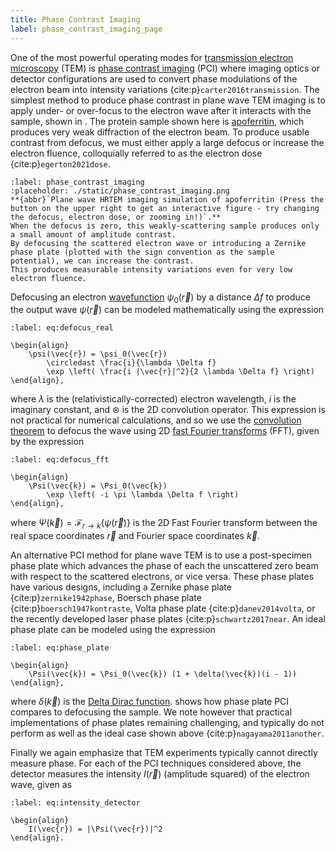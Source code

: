 ```yaml
---
title: Phase Contrast Imaging
label: phase_contrast_imaging_page
---
```


One of the most powerful operating modes for [transmission electron microscopy](wiki:Transmission_electron_microscopy) (TEM) is [phase contrast imaging](wiki:Phase-contrast_imaging) (PCI) where imaging optics or detector configurations are used to convert phase modulations of the electron beam into intensity variations {cite:p}`carter2016transmission`.
The simplest method to produce phase contrast in plane wave TEM imaging is to apply under- or over-focus to the electron wave after it interacts with the sample, shown in [](#phase_contrast_imaging).
The protein sample shown here is [apoferritin](https://www.rcsb.org/structure/8RQB), which produces very weak diffraction of the electron beam.
To produce usable contrast from defocus, we must either apply a large defocus or increase the electron fluence, colloquially referred to as the electron dose {cite:p}`egerton2021dose`. 

```{figure} #app:phase_contrast_imaging
:label: phase_contrast_imaging
:placeholder: ./static/phase_contrast_imaging.png
**{abbr}`Plane wave HRTEM imaging simulation of apoferritin (Press the button on the upper right to get an interactive figure - try changing the defocus, electron dose, or zooming in!)`.**
When the defocus is zero, this weakly-scattering sample produces only a small amount of amplitude contrast.
By defocusing the scattered electron wave or introducing a Zernike phase plate (plotted with the sign convention as the sample potential), we can increase the contrast.
This produces measurable intensity variations even for very low electron fluence.
```

Defocusing an electron [wavefunction](wiki:Wave_function) $\psi_0(\vec{r})$ by a distance $\Delta f$ to produce the output wave $\psi(\vec{r})$ can be modeled mathematically using the expression
```{math}
:label: eq:defocus_real

\begin{align} 
	\psi(\vec{r}) = \psi_0(\vec{r})
		\circledast \frac{i}{\lambda \Delta f}
		\exp \left( \frac{i |\vec{r}|^2}{2 \lambda \Delta f} \right)
\end{align},
```
where $\lambda$ is the (relativistically-corrected) electron wavelength, $i$ is the imaginary constant, and $\circledast$ is the 2D convolution operator.
This expression is not practical for numerical calculations, and so we use the [convolution theorem](wiki:Convolution_theorem) to defocus the wave using 2D [fast Fourier transforms](wiki:Fast_Fourier_transform) (FFT), given by the expression 
```{math}
:label: eq:defocus_fft

\begin{align} 
	\Psi(\vec{k}) = \Psi_0(\vec{k})
		\exp \left( -i \pi \lambda \Delta f \right)
\end{align},
```
where $\Psi(\vec{k})= \mathscr{F}_{r \rightarrow k}\{\psi(\vec{r})\}$ is the 2D Fast Fourier transform between the real space coordinates $\vec{r}$ and Fourier space coordinates $\vec{k}$.


An alternative PCI method for plane wave TEM is to use a post-specimen phase plate which advances the phase of each the unscattered zero beam with respect to the scattered electrons, or vice versa.
These phase plates have various designs, including a Zernike phase plate {cite:p}`zernike1942phase`, Boersch phase plate {cite:p}`boersch1947kontraste`, Volta phase plate {cite:p}`danev2014volta`, or the recently developed laser phase plates {cite:p}`schwartz2017near`.
An ideal phase plate can be modeled using the expression
```{math}
:label: eq:phase_plate

\begin{align} 
	\Psi(\vec{k}) = \Psi_0(\vec{k}) (1 + \delta(\vec{k})(i - 1))
\end{align},
```
where $\delta(\vec{k})$ is the [Delta Dirac function](wiki:Dirac_delta_function).
[](#phase_contrast_imaging) shows how phase plate PCI compares to defocusing the sample.
We note however that practical implementations of phase plates remaining challenging, and typically do not perform as well as the ideal case shown above {cite:p}`nagayama2011another`.

Finally we again emphasize that TEM experiments typically cannot directly measure phase.
For each of the PCI techniques considered above, the detector measures the intensity $I(\vec{r})$ (amplitude squared) of the electron wave, given as
```{math}
:label: eq:intensity_detector

\begin{align} 
	I(\vec{r}) = |\Psi(\vec{r})|^2
\end{align}.
```
